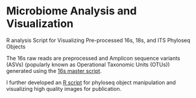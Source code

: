 # Microbiome Analysis and Visualization
R analysis Script for Visualizing Pre-processed 16s, 18s, and ITS Phyloseq Objects


The 16s raw reads are preprocessed and Amplicon sequence variants (ASVs) (popularly known as Operational Taxonomic Units (OTUs)) generated using the [16s master script](https://github.com/NOngeso/Microbiome_Visualization/blob/main/scripts/master_16s_Analysis.R).

I further developed an [R script](https://github.com/NOngeso/Microbiome_Visualization/blob/main/scripts/Manipulating_Phyloseq_Object.Rmd) for phyloseq object manipulation and visualizing high quality images for publication.
